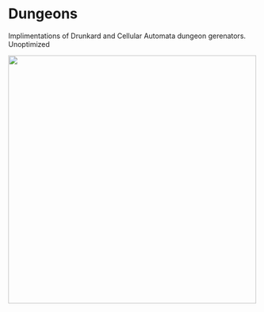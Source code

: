 # Dungeons

Implimentations of Drunkard and Cellular Automata dungeon gerenators. Unoptimized

<img src="" width="500">
